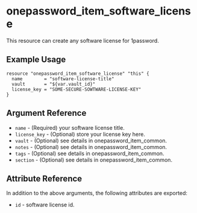 # onepassword_item_software_license

This resource can create any software license for 1password.

## Example Usage

```hcl
resource "onepassword_item_software_license" "this" {
  name        = "software-license-title"
  vault       = "${var.vault_id}"
  license_key = "SOME-SECURE-SOWTWARE-LICENSE-KEY"
}
```

## Argument Reference

* `name` - (Required) your software license title.
* `license_key` - (Optional) store your license key here.
* `vault` - (Optional) see details in onepassword_item_common.
* `notes` - (Optional) see details in onepassword_item_common.
* `tags` - (Optional) see details in onepassword_item_common.
* `section` - (Optional) see details in onepassword_item_common.

## Attribute Reference

In addition to the above arguments, the following attributes are exported:

* `id` - software license id.
